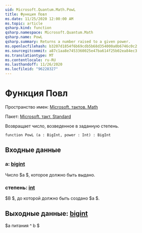 ```yaml
---
uid: Microsoft.Quantum.Math.PowL
title: Функция Повл
ms.date: 11/25/2020 12:00:00 AM
ms.topic: article
qsharp.kind: function
qsharp.namespace: Microsoft.Quantum.Math
qsharp.name: PowL
qsharp.summary: Returns a number raised to a given power.
ms.openlocfilehash: b3207d1854f6b69cdb5b68d354000a0b6746c0c2
ms.sourcegitcommit: a87c1aa8e7453360025e47ba614f25b02ea84ec3
ms.translationtype: MT
ms.contentlocale: ru-RU
ms.lasthandoff: 11/26/2020
ms.locfileid: "96228327"
---
```

# <a name="powl-function"></a>Функция Повл

Пространство имен: [Microsoft. тактов. Math](xref:Microsoft.Quantum.Math)

Пакет: [Microsoft. такт. Standard](https://nuget.org/packages/Microsoft.Quantum.Standard)


Возвращает число, возведенное в заданную степень.

```qsharp
function PowL (a : BigInt, power : Int) : BigInt
```


## <a name="input"></a>Входные данные

### <a name="a--bigint"></a>a: [bigint](xref:microsoft.quantum.lang-ref.bigint)

Число $a $, которое должно быть выдано.


### <a name="power--int"></a>степень: [int](xref:microsoft.quantum.lang-ref.int)

$B $, до которой должно быть создано $a $.



## <a name="output--bigint"></a>Выходные данные: [bigint](xref:microsoft.quantum.lang-ref.bigint)

$a питания ^ b $